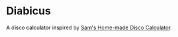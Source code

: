 # Diabicus #

A disco calculator inspired by [Sam's Home-made Disco Calculator](https://www.youtube.com/watch?v=YfIQ7ktFM1g).
